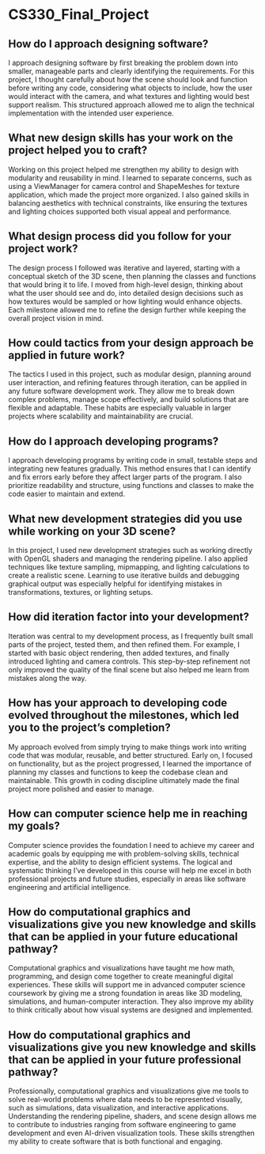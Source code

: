 # CS330_Final_Project
## How do I approach designing software?
I approach designing software by first breaking the problem down into smaller, manageable parts and clearly identifying the requirements. For this project, I thought carefully about how the scene should look and function before writing any code, considering what objects to include, how the user would interact with the camera, and what textures and lighting would best support realism. This structured approach allowed me to align the technical implementation with the intended user experience.

## What new design skills has your work on the project helped you to craft?
Working on this project helped me strengthen my ability to design with modularity and reusability in mind. I learned to separate concerns, such as using a ViewManager for camera control and ShapeMeshes for texture application, which made the project more organized. I also gained skills in balancing aesthetics with technical constraints, like ensuring the textures and lighting choices supported both visual appeal and performance.

## What design process did you follow for your project work?
The design process I followed was iterative and layered, starting with a conceptual sketch of the 3D scene, then planning the classes and functions that would bring it to life. I moved from high-level design, thinking about what the user should see and do, into detailed design decisions such as how textures would be sampled or how lighting would enhance objects. Each milestone allowed me to refine the design further while keeping the overall project vision in mind.

## How could tactics from your design approach be applied in future work?
The tactics I used in this project, such as modular design, planning around user interaction, and refining features through iteration, can be applied in any future software development work. They allow me to break down complex problems, manage scope effectively, and build solutions that are flexible and adaptable. These habits are especially valuable in larger projects where scalability and maintainability are crucial.

## How do I approach developing programs?
I approach developing programs by writing code in small, testable steps and integrating new features gradually. This method ensures that I can identify and fix errors early before they affect larger parts of the program. I also prioritize readability and structure, using functions and classes to make the code easier to maintain and extend.

## What new development strategies did you use while working on your 3D scene?
In this project, I used new development strategies such as working directly with OpenGL shaders and managing the rendering pipeline. I also applied techniques like texture sampling, mipmapping, and lighting calculations to create a realistic scene. Learning to use iterative builds and debugging graphical output was especially helpful for identifying mistakes in transformations, textures, or lighting setups.

## How did iteration factor into your development?
Iteration was central to my development process, as I frequently built small parts of the project, tested them, and then refined them. For example, I started with basic object rendering, then added textures, and finally introduced lighting and camera controls. This step-by-step refinement not only improved the quality of the final scene but also helped me learn from mistakes along the way.

## How has your approach to developing code evolved throughout the milestones, which led you to the project’s completion?
My approach evolved from simply trying to make things work into writing code that was modular, reusable, and better structured. Early on, I focused on functionality, but as the project progressed, I learned the importance of planning my classes and functions to keep the codebase clean and maintainable. This growth in coding discipline ultimately made the final project more polished and easier to manage.

## How can computer science help me in reaching my goals?
Computer science provides the foundation I need to achieve my career and academic goals by equipping me with problem-solving skills, technical expertise, and the ability to design efficient systems. The logical and systematic thinking I’ve developed in this course will help me excel in both professional projects and future studies, especially in areas like software engineering and artificial intelligence.

## How do computational graphics and visualizations give you new knowledge and skills that can be applied in your future educational pathway?
Computational graphics and visualizations have taught me how math, programming, and design come together to create meaningful digital experiences. These skills will support me in advanced computer science coursework by giving me a strong foundation in areas like 3D modeling, simulations, and human-computer interaction. They also improve my ability to think critically about how visual systems are designed and implemented.

## How do computational graphics and visualizations give you new knowledge and skills that can be applied in your future professional pathway?
Professionally, computational graphics and visualizations give me tools to solve real-world problems where data needs to be represented visually, such as simulations, data visualization, and interactive applications. Understanding the rendering pipeline, shaders, and scene design allows me to contribute to industries ranging from software engineering to game development and even AI-driven visualization tools. These skills strengthen my ability to create software that is both functional and engaging.
